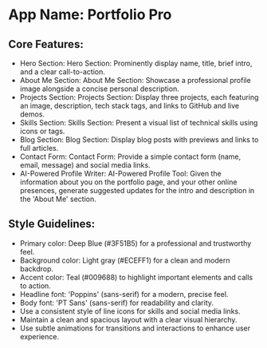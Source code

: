 # **App Name**: Portfolio Pro

## Core Features:

- Hero Section: Hero Section: Prominently display name, title, brief intro, and a clear call-to-action.
- About Me Section: About Me Section: Showcase a professional profile image alongside a concise personal description.
- Projects Section: Projects Section: Display three projects, each featuring an image, description, tech stack tags, and links to GitHub and live demos.
- Skills Section: Skills Section: Present a visual list of technical skills using icons or tags.
- Blog Section: Blog Section: Display blog posts with previews and links to full articles.
- Contact Form: Contact Form: Provide a simple contact form (name, email, message) and social media links.
- AI-Powered Profile Writer: AI-Powered Profile Tool: Given the information about you on the portfolio page, and your other online presences, generate suggested updates for the intro and description in the 'About Me' section.

## Style Guidelines:

- Primary color: Deep Blue (#3F51B5) for a professional and trustworthy feel.
- Background color: Light gray (#ECEFF1) for a clean and modern backdrop.
- Accent color: Teal (#009688) to highlight important elements and calls to action.
- Headline font: 'Poppins' (sans-serif) for a modern, precise feel.
- Body font: 'PT Sans' (sans-serif) for readability and clarity.
- Use a consistent style of line icons for skills and social media links.
- Maintain a clean and spacious layout with a clear visual hierarchy.
- Use subtle animations for transitions and interactions to enhance user experience.